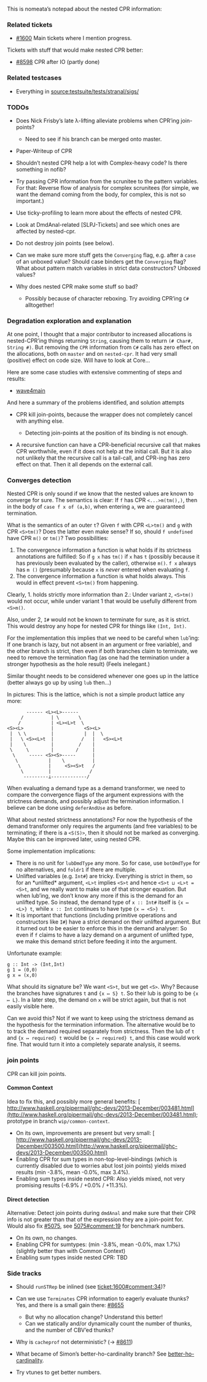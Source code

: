 
This is nomeata’s notepad about the nested CPR information:

### Related tickets

- [\#1600](https://gitlab.haskell.org//ghc/ghc/issues/1600) Main tickets where I mention progress.


Tickets with stuff that would make nested CPR better:

- [\#8598](https://gitlab.haskell.org//ghc/ghc/issues/8598) CPR after IO (partly done)

### Related testcases

- Everything in [source:testsuite/tests/stranal/sigs/](/trac/ghc/browser/testsuite/tests/stranal/sigs)

### TODOs

- Does Nick Frisby’s late λ-lifting alleviate problems when CPR’ing join-points?

  - Need to see if his branch can be merged onto master.
- Paper-Writeup of CPR
- Shouldn’t nested CPR help a lot with Complex-heavy code? Is there something in nofib?
- Try passing CPR information from the scrunitee to the pattern variables. For that: Reverse flow of analysis for complex scrunitees (for simple, we want the demand coming from the body, for complex, this is not so important.)
- Use ticky-profiling to learn more about the effects of nested CPR.
- Look at DmdAnal-related \[SLPJ-Tickets\] and see which ones are affected by nested-cpr.
- Do not destroy join points (see below).
- Can we make sure more stuff gets the `Converging` flag, e.g. after a `case` of an unboxed value? Should case binders get the `Converging` flag? What about pattern match variables in strict data constructors? Unboxed values?
- Why does nested CPR make some stuff so bad?

  - Possibly because of character reboxing. Try avoiding CPR’ing `C#` alltogether!

### Degradation exploration and explanation


At one point, I thought that a major contributor to increased allocations is nested-CPR’ing things returning `String`, causing them to return `(# Char#, String #)`. But removing the `CPR` information from `C#` calls has zero effect on the allocations, both on `master` and on `nested-cpr`. It had very small (positive) effect on code size. Will have to look at Core...


Here are some case studies with extensive commenting of steps and results:

- [wave4main](nested-cpr/wave4main)


And here a summary of the problems identified, and solution attempts

- CPR kill join-points, because the wrapper does not completely cancel with anything else.

  - Detecting join-points at the position of its binding is not enough.
- A recursive function can have a CPR-beneficial recursive call that makes CPR worthwhile, even if it does not help at the initial call. But it is also not unlikely that the recursive call is a tail-call, and CPR-ing has zero effect on that. Then it all depends on the external call.

### Converges detection


Nested CPR is only sound if we know that the nested values are known to converge for sure. The semantics is clear: If `f` has CPR `<...>m(tm(),)`, then in the body of `case f x of (a,b)`, when entering `a`, we are guaranteed termination.


What is the semantics of an outer `t`? Given `f` with CPR `<L>tm()` and `g` with CPR `<S>tm()`? Does the latter even make sense? If so, should `f undefined` have CPR `m()` or `tm()`? Two possibilities:

1. The convergence information a function is what holds if its strictness annotations are fulfilled: So if `g x`  has `tm()` if `x` has `t` (possibly because it has previously been evaluated by the caller), otherwise `m()`. `f x` always has `m ()` (presumably because `x` is _never_ entered when evaluating `f`.
1. The convergence information a function is what holds always. This would in effect prevent `<S>tm()` from happening.


Clearly, 1. holds strictly more information than 2.: Under variant `2`, `<S>tm()` would not occur, while under variant 1 that would be usefully different from `<S>m()`.


Also, under 2, `I#` would not be known to terminate for sure, as it is strict. This would destroy any hope for nested CPR for things like `(Int, Int)`.


For the implementation this implies that we need to be careful when `lub`’ing: If one branch is lazy, but not absent in an argument or free variable), and the other branch is strict, then even if both branches claim to terminate, we need to remove the termination flag (as one had the termination under a stronger hypothesis as the hole result) (Feels inelegant.)


Similar thought needs to be considered whenever one goes up in the lattice (better always go up by using `lub` then...)


In pictures: This is the lattice, which is not a simple product lattice any more:

```wiki
       ------ <L><L>------
     /          | \       \
    /           | <L><L>t  \
<S><L>          |           <S><L>  
 |  \ \         |           |  |  \
 |   \ <S><L>t  |          /   |   <S><L>t 
 |    \         |         /    |
 \     \        |        /     |  
  \     ----- <S><S>-----      | 
   \           |    \          |
    \          |     <S><S>t   /
     \         |              /
      ---------⊥-------------/
```


When evaluating a demand type as a demand transformer, we need to compare the convergence flags of the argument expressions with the strictness demands, and possibly adjust the termination information. I believe can be done using `deferAndUse` as before.


What about nested strictness annotations? For now the hypothesis of the demand transformer only requires the arguments (and free variables) to be terminating; if there is a `<S(S)>`, then it should not be marked as converging. Maybe this can be improved later, using nested CPR.


Some implementation implications:

- There is no unit for `lubDmdType` any more. So for case, use `botDmdType` for no alternatives, and `foldr1` if there are multiple.
- Unlifted variables (e.g. `Int#`) are tricky. Everything is strict in them, so for an \*unlifted\* argument, `<L>t` implies `<S>t` and hence `<S>t ⊔ <L>t = <S>t`, and we really want to make use of that stronger equation. But when lub’ing, we don’t know any more if this is the demand for an unlifted type. So instead, the demand type of `x :: Int#` itself is `{x ↦ <L>} t`, while `x :: Int` continues to have type `{x ↦ <S>} t`.
- It is important that functions (including primitive operations and constructors like `I#`) have a strict demand on their unlifted argument. But it turned out to be easier to enforce this in the demand analyser: So even if `f` claims to have a lazy demand on a argument of unlifted type, we make this demand strict before feeding it into the argument.


Unfortunate example:

```wiki
g :: Int -> (Int,Int)
g 1 = (0,0)
g x = (x,0)
```


What should its signature be? We want `<S>t`, but we get `<S>`. Why? Because the branches have signatures `t` and `{x ↦ S} t`. So their lub is going to be `{x ↦ L}`. In a later step, the demand on `x` will be strict again, but that is not easily visible here.


Can we avoid this? Not if we want to keep using the strictness demand as the hypothesis for the termination information. The alternative would be to to track the demand required separately from strictness. Then the lub of `t` and `{x ↦ required} t` would be `{x ↦ required} t`, and this case would work fine. That would turn it into a completely separate analysis, it seems.

### join points


CPR can kill join points.

#### Common Context


Idea to fix this, and possibly more general benefits:
[ http://www.haskell.org/pipermail/ghc-devs/2013-December/003481.html](http://www.haskell.org/pipermail/ghc-devs/2013-December/003481.html); prototype in branch `wip/common-context`.

- On its own, improvements are present but very small: [ http://www.haskell.org/pipermail/ghc-devs/2013-December/003500.html](http://www.haskell.org/pipermail/ghc-devs/2013-December/003500.html)
- Enabling CPR for sum types in non-top-level-bindings (which is currently disabled due to worries abut lost join points) yields mixed results (min -3.8%, mean -0.0%, max 3.4%).
- Enabling sum types inside nested CPR: Also yields mixed, not very promising results (-6.9% / +0.0% / +11.3%).

#### Direct detection


Alternative: Detect join points during `dmdAnal` and make sure that their CPR info is not greater than that of the expression they are a join-point for. Would also fix [\#5075](https://gitlab.haskell.org//ghc/ghc/issues/5075), see [5075\#comment:19](https://gitlab.haskell.org//ghc/ghc/issues/5075) for benchmark numbers.

- On its own, no changes.
- Enabling CPR for sumtypes: (min -3.8%, mean -0.0%, max 1.7%) (slightly better than with Common Context)
- Enabling sum types inside nested CPR: TBD

### Side tracks

- Should `runSTRep` be inlined (see [ticket:1600\#comment:34](https://gitlab.haskell.org//ghc/ghc/issues/1600))?
- Can we use `Terminates` CPR information to eagerly evaluate thunks? Yes, and there is a small gain there: [\#8655](https://gitlab.haskell.org//ghc/ghc/issues/8655)

  - But why no allocation change? Understand this better!
  - Can we statically and/or dynamically count the number of thunks, and the number of CBV’ed thunks?
- Why is `cacheprof` not deterministic? (→ [\#8611](https://gitlab.haskell.org//ghc/ghc/issues/8611))
- What became of Simon’s better-ho-cardinality branch? See [better-ho-cardinality](nested-cpr/better-ho-cardinality).
- Try vtunes to get better numbers.
